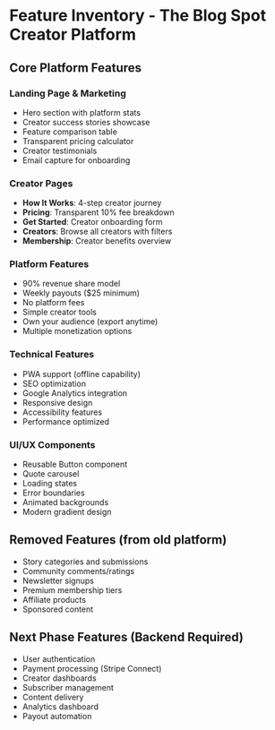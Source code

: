 # Feature Inventory - The Blog Spot Creator Platform

## Core Platform Features

### Landing Page & Marketing

- Hero section with platform stats
- Creator success stories showcase
- Feature comparison table
- Transparent pricing calculator
- Creator testimonials
- Email capture for onboarding

### Creator Pages

- **How It Works**: 4-step creator journey
- **Pricing**: Transparent 10% fee breakdown
- **Get Started**: Creator onboarding form
- **Creators**: Browse all creators with filters
- **Membership**: Creator benefits overview

### Platform Features

- 90% revenue share model
- Weekly payouts ($25 minimum)
- No platform fees
- Simple creator tools
- Own your audience (export anytime)
- Multiple monetization options

### Technical Features

- PWA support (offline capability)
- SEO optimization
- Google Analytics integration
- Responsive design
- Accessibility features
- Performance optimized

### UI/UX Components

- Reusable Button component
- Quote carousel
- Loading states
- Error boundaries
- Animated backgrounds
- Modern gradient design

## Removed Features (from old platform)

- Story categories and submissions
- Community comments/ratings
- Newsletter signups
- Premium membership tiers
- Affiliate products
- Sponsored content

## Next Phase Features (Backend Required)

- User authentication
- Payment processing (Stripe Connect)
- Creator dashboards
- Subscriber management
- Content delivery
- Analytics dashboard
- Payout automation
